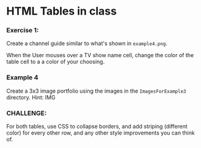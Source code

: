 # HTML Tables in class

### Exercise 1:
Create a channel guide similar to what's shown in ```example4.png```. 

When the User mouses over a TV show name cell, change the color of the table cell to a a color of your choosing.

### Example 4
Create a 3x3 image portfolio using the images in the ```ImagesForExample3``` directory. Hint: IMG

### CHALLENGE:
For both tables, use CSS to collapse borders, and add striping (different color) for every other row, and any other style improvements you can think of.

